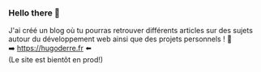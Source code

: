 ### Hello there 👋
J'ai créé un blog où tu pourras retrouver différents articles sur des sujets autour du développement web ainsi que des projets personnels ! 📝<br>
➡️ https://hugoderre.fr ⬅️<br>
(Le site est bientôt en prod!)
<!--
**hugoderre/hugoderre** is a ✨ _special_ ✨ repository because its `README.md` (this file) appears on your GitHub profile.

Here are some ideas to get you started:

- 🔭 I’m currently working on ...
- 🌱 I’m currently learning ...
- 👯 I’m looking to collaborate on ...
- 🤔 I’m looking for help with ...
- 💬 Ask me about ...
- 📫 How to reach me: ...
- 😄 Pronouns: ...
- ⚡ Fun fact: ...
-->
